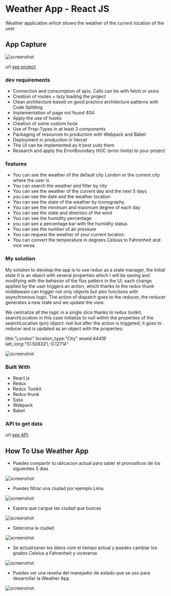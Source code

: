 # Weather App - React JS

Weather application which shows the weather of the current location of the user

## App Capture

![screenshot](https://raw.githubusercontent.com/volta2016/weather-redux/master/src/assets/img/screenreadme/screely-1.png)

url [see project](https://weather-app-redux.vercel.app/).


### dev requirements

- Connection and consumption of apis. Calls can be with fetch or axios
- Creation of routes + lazy loading the project
- Clean architecture based on good practice architecture patterns with Code Splitting
- Implementation of page not found 404
- Apply the use of hooks
- Creation of some custom hook
- Use of Prop-Types in at least 3 components
- Packaging of resources to production with Webpack and Babel
- Deployment in production in Vercel
- The UI can be implemented as it best suits them
- Research and apply the ErrorBoundary HOC (error limits) to your project

### features

- You can see the weather of the default city London or the current city where the user is
- You can search the weather and filter by city
- You can see the weather of the current day and the next 5 days
- you can see the date and the weather location
- You can see the state of the weather by iconography
- You can see the minimum and maximum degree of each day
- You can see the state and direction of the wind
- You can see the humidity percentage
- you can see a percentage bar with the humidity status
- You can see the number of air pressure
- You can request the weather of your current location
- You can convert the temperature in degrees Celsius to Fahrenheit and vice versa

### My solution

My solution to develop the app is to use redux as a state manager, the initial state
It is an object with several properties which I will be saving and modifying with the behavior
of the flux pattern in the UI, each change applied by the user triggers an action, which thanks to
the redux thunk middleware can trigger not only objects but also functions with asynchronous logic.
The action of dispatch goes to the reducer, the reducer generates a new state and we update the view.

We centralize all the logic in a single slice thanks to redux toolkit, searchLocation in this case
initialize to null within the properties of the searchLocation (pin) object: null
but after the action is triggered, it goes to reducer and is updated as an object with the properties:

title:"London"
location_type:"City"
woeid:44418
latt_long:"51.506321,-0.12714"

![screenshot](https://raw.githubusercontent.com/volta2016/weather-redux/master/src/assets/img/diagram-redux-toolkit.png)

### Built With

- React js
- Redux
- Redux Toolkit
- Redux thunk
- Sass
- Webpack
- Babel

### API to get data

url [see API](https://www.metaweather.com/).

## How To Use Weather App

- Puedes compartir tu ubicacion actual para saber el pronosticos de los siguientes 5 días 

![screenshot](https://raw.githubusercontent.com/volta2016/weather-redux/master/src/assets/img/screenreadme/screely-2.png)

- Puedes filtrar una ciudad por ejemplo Lima 

![screenshot](https://raw.githubusercontent.com/volta2016/weather-redux/master/src/assets/img/screenreadme/screely-3.png)

- Espera que cargue las ciudad que buscas

![screenshot](https://raw.githubusercontent.com/volta2016/weather-redux/master/src/assets/img/screenreadme/screely-4.png)

- Seleciona la ciudad

![screenshot](https://raw.githubusercontent.com/volta2016/weather-redux/master/src/assets/img/screenreadme/screely-5.png)

- Se actualizaran los datos com el tiempo actual y puedes cambiar los grados  Celsius a Fahrenheit y viceversa

![screenshot](https://raw.githubusercontent.com/volta2016/weather-redux/master/src/assets/img/screenreadme/screely-6.png)

- Puedes ver una reseña del manejador de estado que se uso para desarrollar la Weather App

![screenshot](https://raw.githubusercontent.com/volta2016/weather-redux/master/src/assets/img/screenreadme/screely-7.png)